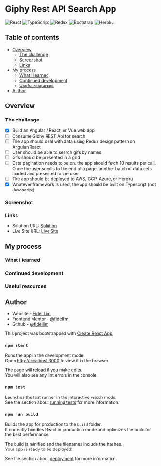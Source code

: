 # Giphy Rest API Search App

![React](https://img.shields.io/badge/-React-61DAFB?logo=react&logoColor=white&logoWidth=25)
![TypeScript](https://img.shields.io/badge/-TypeScript-3178C6?logo=typescript&logoColor=white&logoWidth=25)
![Redux](https://img.shields.io/badge/-Redux-764ABC?logo=redux&logoColor=white&logoWidth=25)
![Bootstrap](https://img.shields.io/badge/-Bootstrap-7952B3?logo=bootstrap&logoColor=white&logoWidth=25)
![Heroku](https://img.shields.io/badge/-Heroku-430098?logo=heroku&logoColor=white&logoWidth=25)

## Table of contents

- [Overview](#overview)
  - [The challenge](#the-challenge)
  - [Screenshot](#screenshot)
  - [Links](#links)
- [My process](#my-process)
  - [What I learned](#what-i-learned)
  - [Continued development](#continued-development)
  - [Useful resources](#useful-resources)
- [Author](#author)

## Overview

### The challenge

- [x] Build an Angular / React, or Vue web app
- [ ] Consume Giphy REST Api for search
- [ ] The app should deal with data using Redux design pattern on Angular/React
- [ ] User should be able to search gifs by names
- [ ] Gifs should be presented in a grid
- [ ] Data pagination needs to be on. the app should fetch 10 results per call. Once the user
      scrolls to the end of a page, another batch of data gets loaded and presented to the user
- [ ] The app should be deployed to AWS, GCP, Azure, or Heroku
- [x] Whatever framework is used, the app should be built on Typescript (not Javascript)

### Screenshot

<!-- ![Solution PC Dark](./images/Solution-PC-Dark.png) -->

### Links

- Solution URL: [Solution]()
- Live Site URL: [Live Site]()

## My process

### What I learned

### Continued development

### Useful resources

<!-- - [Routers](https://youtube.com/playlist?list=PL4cUxeGkcC9gZD-Tvwfod2gaISzfRiP9d) - The Net Ninja helped me understand the basic concept of Routers, Switch, and Params. -->

## Author

- Website - [Fidel Lim](https://fidellim-portfolio.netlify.app/)
- Frontend Mentor - [@fidellim](https://www.frontendmentor.io/profile/fidellim)
- Github - [@fidellim](https://github.com/fidellim)

This project was bootstrapped with [Create React App](https://github.com/facebook/create-react-app).

### `npm start`

Runs the app in the development mode.\
Open [http://localhost:3000](http://localhost:3000) to view it in the browser.

The page will reload if you make edits.\
You will also see any lint errors in the console.

### `npm test`

Launches the test runner in the interactive watch mode.\
See the section about [running tests](https://facebook.github.io/create-react-app/docs/running-tests) for more information.

### `npm run build`

Builds the app for production to the `build` folder.\
It correctly bundles React in production mode and optimizes the build for the best performance.

The build is minified and the filenames include the hashes.\
Your app is ready to be deployed!

See the section about [deployment](https://facebook.github.io/create-react-app/docs/deployment) for more information.
